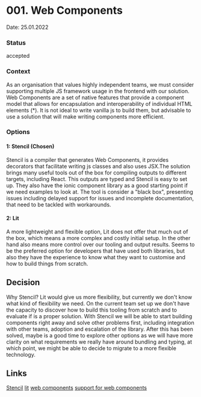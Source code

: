 # 001. Web Components

Date: 25.01.2022

### Status

accepted

### Context

As an organisation that values highly independent teams, we must consider supporting multiple JS framework usage in the frontend with our solution. Web Components are a set of native features that provide a component model that allows for encapsulation and interoperability of individual HTML elements (*). It is not ideal to write vanilla js to build them, but advisable to use a solution that will make writing components more efficient.

### Options

#### 1: Stencil (Chosen)

Stencil is a compiler that generates Web Components, it provides decorators that facilitate writing js classes and also uses JSX.The solution brings many useful tools out of the box for compiling outputs to different targets, including React. This outputs are typed and Stencil is easy to set up. They also have the ionic component library as a good starting point if we need examples to look at. The tool is consider a "black box", presenting issues including delayed support for issues and incomplete documentation, that need to be tackled with workarounds.

#### 2: Lit

A more lightweight and flexible option, Lit does not offer that much out of the box, which means a more complex and costly initial setup. In the other hand also means more control over our tooling and output results. Seems to be the preferred option for developers that have used both libraries, but also they have the experience to know what they want to customise and how to build things from scratch.


## Decision

Why Stencil?
Lit would give us more flexibility, but currently we don't know what kind of flexibility we need. On the current team set up we don't have the capacity to discover how to build this tooling from scratch and to evaluate if is a proper solution. With Stencil we will be able to start building components right away and solve other problems first, including integration with other teams, adoption and escalation of the library. After this has been solved, maybe is a good time to explore other options as we will have more clarity on what requirements we really have around bundling and typing, at which point, we might be able to decide to migrate to a more flexible technology.


## Links

[Stencil](https://stenciljs.com/docs/introduction)
[lit](https://lit.dev/)
[web components](https://www.webcomponents.org/)
[support for web components](https://custom-elements-everywhere.com/)
